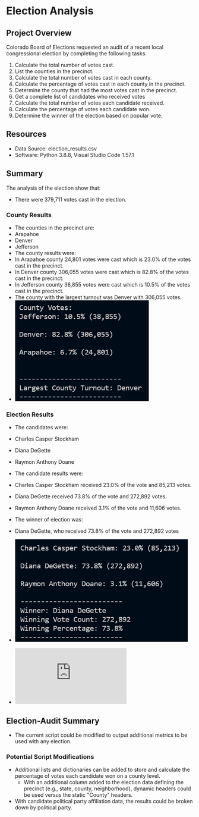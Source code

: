 # Election Analysis

## Project Overview
Colorado Board of Elections requested an audit of a recent local congressional election by completing the following tasks.

1. Calculate the total number of votes cast.
2. List the counties in the precinct.
3. Calculate the total number of votes cast in each county.
4. Calculate the percentage of votes cast in each county in the precinct.
5. Determine the county that had the most votes cast in the precinct.
6. Get a complete list of candidates who received votes
7. Calculate the total number of votes each candidate received.
8. Calculate the percentage of votes each candidate won.
9. Determine the winner of the election based on popular vote.

## Resources
- Data Source: election_results.csv
- Software: Python 3.8.8, Visual Studio Code 1.57.1

## Summary
The analysis of the election show that:
- There were 379,711 votes cast in the election.
### County Results
- The counties in the precinct are:
- Arapahoe
- Denver
- Jefferson
- The county results were:
- In Arapahoe county 24,801 votes were cast which is 23.0% of the votes cast in the precinct.
- In Denver county 306,055 votes were cast which is 82.8% of the votes cast in the precinct.
- In Jefferson county 38,855 votes were cast which is 10.5% of the votes cast in the precinct.
- The county with the largest turnout was Denver with 306,055 votes.
- ![County Results](https://github.com/jediracer/election_analysis/blob/main/resources/county_results.png)
### Election Results
- The candidates were:
- Charles Casper Stockham
- Diana DeGette
- Raymon Anthony Doane
- The candidate results were:
- Charles Casper Stockham received 23.0% of the vote and 85,213 votes.
- Diana DeGette received 73.8% of the vote and 272,892 votes.
- Raymon Anthony Doane received 3.1% of the vote and 11,606 votes.
- The winner of election was:
- Diana DeGette, who received 73.8% of the vote and 272,892 votes
- ![Candidate Results](https://github.com/jediracer/election_analysis/blob/main/resources/candidate_results.png)

- ![Election Analysis](https://github.com/jediracer/election_analysis/blob/main/analysis/election_analysis.txt)

## Election-Audit Summary
- The current script could be modified to output additional metrics to be used with any election.
### Potential Script Modifications
- Additional lists and dictionaries can be added to store and calculate the percentage of votes each candidate won on a county level.
	- With an additional column added to the election data defining the precinct (e.g., state, county, neighborhood), dynamic headers could be used versus the static "County" headers.
- With candidate political party affiliation data, the results could be broken down by political party.

